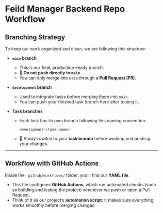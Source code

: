 # Feild Manager Backend Repo Workflow  

## Branching Strategy

To keep our work organized and clean, we are following this structure:

* **`main` branch**

  * This is our final, production-ready branch.
  * 🚫 **Do not push directly to `main`**.
  * You can only merge into `main` through a **Pull Request (PR)**.

* **`development` branch**

  * Used to integrate tasks before merging them into `main`.
  * You can push your finished task branch here after testing it.

* **Task branches**

  * Each task has its own branch following this naming convention:

    ```
    development-<task-name>
    ```
  * 🚫 Always switch to your **task branch** before working and pushing your changes.

---

## Workflow with GitHub Actions

Inside the `.github/workflows/` folder, you’ll find our **YAML file**.

* This file configures **GitHub Actions**, which run automated checks (such as building and testing the project) whenever we push or open a Pull Request.
* Think of it as our project’s **automation script**: it makes sure everything works smoothly before merging changes.

